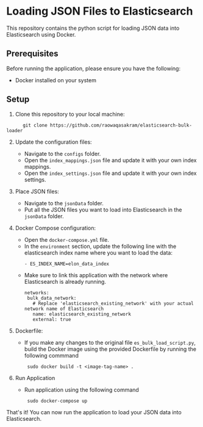 # Loading JSON Files to Elasticsearch

This repository contains the python script for loading JSON data into Elasticsearch using Docker.

## Prerequisites

Before running the application, please ensure you have the following:

- Docker installed on your system

## Setup

1. Clone this repository to your local machine:

```
      git clone https://github.com/raowaqasakram/elasticsearch-bulk-loader
```

2. Update the configuration files:
   
   - Navigate to the `configs` folder.
   - Open the `index_mappings.json` file and update it with your own index mappings.
   - Open the `index_settings.json` file and update it with your own index settings.

3. Place JSON files:
   
   - Navigate to the `jsonData` folder.
   - Put all the JSON files you want to load into Elasticsearch in the `jsonData` folder.

4. Docker Compose configuration:
   
   - Open the `docker-compose.yml` file.
   - In the `environment` section, update the following line with the elasticsearch index name where you want to load the data:
     ```
     - ES_INDEX_NAME=elon_data_index
     ```
   - Make sure to link this application with the network where Elasticsearch is already running.
     ```
     networks:
      bulk_data_network: 
        # Replace 'elasticsearch_existing_network' with your actual network name of Elasticsearch
        name: elasticsearch_existing_network
        external: true
     ```
     
5. Dockerfile:
   
   - If you make any changes to the original file `es_bulk_load_script.py`, build the Docker image using the provided Dockerfile by running the following commmand
     ```
      sudo docker build -t <image-tag-name> .
     ```
6. Run Application
   - Run application using the following command
     ```
      sudo docker-compose up
     ```

That's it! You can now run the application to load your JSON data into Elasticsearch.
